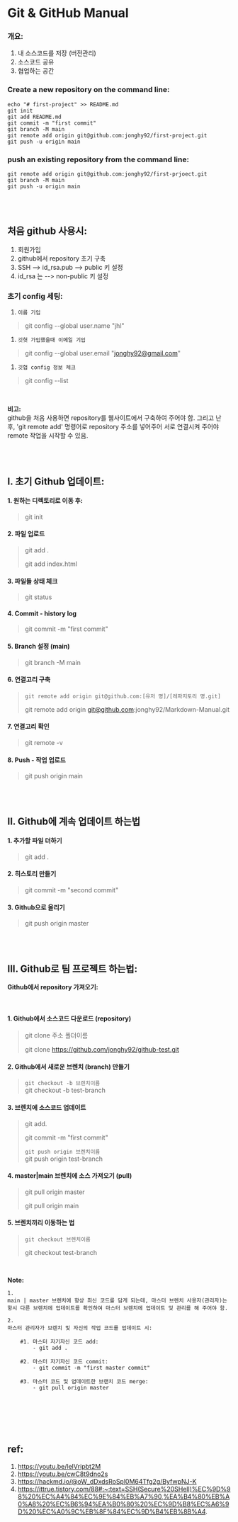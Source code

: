 <!-- Git & GitHub -->
# Git & GitHub Manual

### 개요:
1. 내 소스코드를 저장 (버전관리)
2. 소스코드 공유
3. 협업하는 공간


### Create a new repository on the command line:
```
echo "# first-project" >> README.md
git init
git add README.md
git commit -m "first commit"
git branch -M main
git remote add origin git@github.com:jonghy92/first-project.git
git push -u origin main
```

### push an existing repository from the command line:
```
git remote add origin git@github.com:jonghy92/first-prjoect.git
git branch -M main
git push -u origin main
```

<br>
<br>

## 처음 github 사용시:
1. 회원가입
2. github에서 repository 초기 구축 
3. SSH --> id_rsa.pub --> public 키 설정
4. id_rsa 는 --> non-public 키 설정


### 초기 config 세팅:

1. `이름 기입`
> git config --global user.name "jhl"
1. `깃헛 가입했을때 이메일 기입`
> git config --global user.email "jonghy92@gmail.com"
1. `깃헙 config 정보 체크`
> git config --list

<br>

__비고:__ <br>
github을 처음 사용하면 repository를 웹사이트에서 구축하여 주어야 함.
그리고 난 후, 'git remote add' 명령어로 repository 주소를 넣어주어 서로 연결시켜 주어야 remote 작업을 시작할 수 있음.


<br>
<br>


## I. 초기 Github 업데이트:
#### 1. 원하는 디렉토리로 이동 후:
> git init

#### 2. 파일 업로드
> git add .
> 
> git add index.html

#### 3. 파일들 상태 체크
> git status

#### 4. Commit - history log
> git commit -m "first commit"

#### 5. Branch 설정 (main)
> git branch -M main

#### 6. 연결고리 구축
> `git remote add origin git@github.com:[유저 명]/[레파지토리 명.git]`
>
> git remote add origin git@github.com:jonghy92/Markdown-Manual.git

#### 7. 연결고리 확인
> git remote -v
 
#### 8. Push - 작업 업로드
> git push origin main


<br>
<br>



## II. Github에 계속 업데이트 하는법
#### 1. 추가할 파일 더하기
> git add .


#### 2. 히스토리 만들기
> git commit -m "second commit"


#### 3. Github으로 올리기
> git push origin master



<br>
<br>



## III. Github로 팀 프로젝트 하는법:
__Github에서 repository 가져오기:__

<br>

#### 1. Github에서 소스코드 다운로드 (repository)
> git clone 주소 폴더이름
>
> git clone https://github.com/jonghy92/github-test.git

#### 2. Github에서 새로운 브렌치 (branch) 만들기
> `git checkout -b 브렌치이름` <br>
> git checkout -b test-branch


#### 3. 브렌치에 소스코드 업데이트
> git add.
>
> git commit -m "first commit"
>
> `git push origin 브렌치이름` <br>
> git push origin test-branch


#### 4. master|main 브렌치에 소스 가져오기 (pull)
> git pull origin master
>
> git pull origin main

#### 5. 브렌치끼리 이동하는 법
> `git checkout 브렌치이름`
>
> git checkout test-branch

<br>

__Note:__
```
1.
main | master 브렌치에 항상 최신 코드를 담게 되는데, 마스터 브렌치 사용자(관리자)는 항시 다른 브렌치에 업데이트를 확인하여 마스터 브렌치에 업데이트 및 관리를 해 주어야 함.  

2.
마스터 관리자가 브렌치 및 자신의 작업 코드를 업데이트 시:
    
    #1. 마스터 자기자신 코드 add:
        - git add .

    #2. 마스터 자기자신 코드 commit:
        - git commit -m "first master commit"

    #3. 마스터 코드 및 업데이트한 브랜치 코드 merge:
        - git pull origin master




```


<br>
<br>




## ref:
1. https://youtu.be/lelVripbt2M
2. https://youtu.be/cwC8t9dno2s
3. https://hackmd.io/@oW_dDxdsRoSpl0M64Tfg2g/ByfwpNJ-K
4. https://ittrue.tistory.com/88#:~:text=SSH(Secure%20SHell)%EC%9D%98%20%EC%A4%84%EC%9E%84%EB%A7%90,%EA%B4%80%EB%A0%A8%20%EC%B6%94%EA%B0%80%20%EC%9D%B8%EC%A6%9D%20%EC%A0%9C%EB%8F%84%EC%9D%B4%EB%8B%A4.